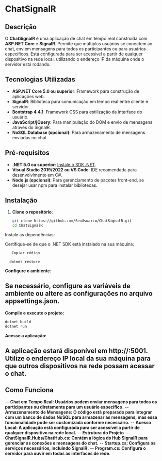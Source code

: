 # ChatSignalR

## Descrição

O **ChatSignalR** é uma aplicação de chat em tempo real construída com **ASP.NET Core** e **SignalR**. Permite que múltiplos usuários se conectem ao chat, enviem mensagens para todos os participantes ou para usuários específicos. Está configurada para ser acessível a partir de qualquer dispositivo na rede local, utilizando o endereço IP da máquina onde o servidor está rodando.

## Tecnologias Utilizadas

- **ASP.NET Core 5.0 ou superior**: Framework para construção de aplicações web.
- **SignalR**: Biblioteca para comunicação em tempo real entre cliente e servidor.
- **Bootstrap 4.4.1**: Framework CSS para estilização da interface do usuário.
- **JavaScript/jQuery**: Para manipulação do DOM e envio de mensagens através do SignalR.
- **NoSQL Database (opcional)**: Para armazenamento de mensagens enviadas no chat.

## Pré-requisitos

- **.NET 5.0 ou superior**: [Instale o SDK .NET](https://dotnet.microsoft.com/download).
- **Visual Studio 2019/2022 ou VS Code**: IDE recomendada para desenvolvimento em C#.
- **Node.js (opcional)**: Para gerenciamento de pacotes front-end, se desejar usar npm para instalar bibliotecas.

## Instalação

1. **Clone o repositório:**

   ```bash
   git clone https://github.com/SeuUsuario/ChatSignalR.git
   cd ChatSignalR
Instale as dependências:

Certifique-se de que o .NET SDK está instalado na sua máquina:

   ```bash
      Copiar código
   ```
      dotnet restore

**Configure o ambiente**:

## Se necessário, configure as variáveis de ambiente ou altere as configurações no arquivo appsettings.json.

**Compile e execute o projeto:**

   ```bash
   dotnet build
   dotnet run
   ```
**Acesse a aplicação:**

## A aplicação estará disponível em http://<SeuIPLocal>:5001. Utilize o endereço IP local da sua máquina para que outros dispositivos na rede possam acessar o chat.

## Como Funciona
-- **Chat em Tempo Real: Usuários podem enviar mensagens para todos os participantes ou diretamente para um usuário específico.**
-- **Armazenamento de Mensagens: O código está preparado para integrar com um banco de dados NoSQL para armazenar as mensagens, mas essa funcionalidade pode ser customizada conforme necessário.**
-- **Acesso Local: A aplicação está configurada para ser acessível a partir de qualquer dispositivo na rede local.**
-- **Estrutura do Projeto**
-- **ChatSignalR.Hubs/ChatHub.cs: Contém a lógica do Hub SignalR para gerenciar as conexões e mensagens do chat.**
-- **Startup.cs: Configura os serviços necessários, incluindo SignalR.**
-- **Program.cs: Configura o servidor para ouvir em todas as interfaces de rede.**
